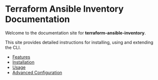 # Terraform Ansible Inventory Documentation

Welcome to the documentation site for **terraform-ansible-inventory**.

This site provides detailed instructions for installing, using and extending the CLI.

- [Features](features.md)
- [Installation](installation.md)
- [Usage](usage.md)
- [Advanced Configuration](advanced.md)

